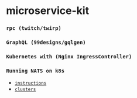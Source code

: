 # microservice-kit

### `rpc (twitch/twirp)`

### `GraphQL (99designs/gqlgen)`

### `Kubernetes with (Nginx IngressController)`

### `Running NATS on k8s`

- [`instructions`](https://nats-io.github.io/k8s/)
- [`clusters`](https://nats-io.github.io/k8s/docs/create-k8s-cluster.html)